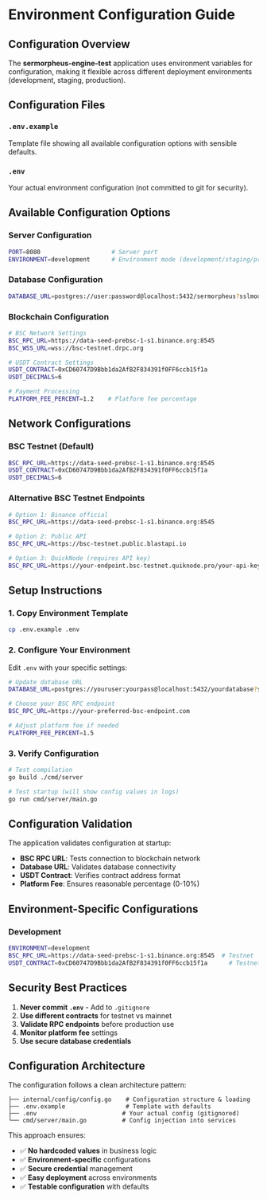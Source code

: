 # Environment Configuration Guide

## Configuration Overview

The **sermorpheus-engine-test** application uses environment variables for configuration, making it flexible across different deployment environments (development, staging, production).

## Configuration Files

### `.env.example`

Template file showing all available configuration options with sensible defaults.

### `.env`

Your actual environment configuration (not committed to git for security).

## Available Configuration Options

### Server Configuration

```bash
PORT=8080                    # Server port
ENVIRONMENT=development      # Environment mode (development/staging/production)
```

### Database Configuration

```bash
DATABASE_URL=postgres://user:password@localhost:5432/sermorpheus?sslmode=disable
```

### Blockchain Configuration

```bash
# BSC Network Settings
BSC_RPC_URL=https://data-seed-prebsc-1-s1.binance.org:8545
BSC_WSS_URL=wss://bsc-testnet.drpc.org

# USDT Contract Settings  
USDT_CONTRACT=0xCD60747D9Bbb1da2AfB2F834391f0FF6ccb15f1a
USDT_DECIMALS=6

# Payment Processing
PLATFORM_FEE_PERCENT=1.2    # Platform fee percentage
```

## Network Configurations

### BSC Testnet (Default)

```bash
BSC_RPC_URL=https://data-seed-prebsc-1-s1.binance.org:8545
USDT_CONTRACT=0xCD60747D9Bbb1da2AfB2F834391f0FF6ccb15f1a
USDT_DECIMALS=6
```

### Alternative BSC Testnet Endpoints

```bash
# Option 1: Binance official
BSC_RPC_URL=https://data-seed-prebsc-1-s1.binance.org:8545

# Option 2: Public API
BSC_RPC_URL=https://bsc-testnet.public.blastapi.io

# Option 3: QuickNode (requires API key)
BSC_RPC_URL=https://your-endpoint.bsc-testnet.quiknode.pro/your-api-key/
```

## Setup Instructions

### 1. Copy Environment Template

```bash
cp .env.example .env
```

### 2. Configure Your Environment

Edit `.env` with your specific settings:

```bash
# Update database URL
DATABASE_URL=postgres://youruser:yourpass@localhost:5432/yourdatabase?sslmode=disable

# Choose your BSC RPC endpoint
BSC_RPC_URL=https://your-preferred-bsc-endpoint.com

# Adjust platform fee if needed
PLATFORM_FEE_PERCENT=1.5
```

### 3. Verify Configuration

```bash
# Test compilation
go build ./cmd/server

# Test startup (will show config values in logs)
go run cmd/server/main.go
```

## Configuration Validation

The application validates configuration at startup:

- **BSC RPC URL**: Tests connection to blockchain network
- **Database URL**: Validates database connectivity  
- **USDT Contract**: Verifies contract address format
- **Platform Fee**: Ensures reasonable percentage (0-10%)

## Environment-Specific Configurations

### Development

```bash
ENVIRONMENT=development
BSC_RPC_URL=https://data-seed-prebsc-1-s1.binance.org:8545  # Testnet
USDT_CONTRACT=0xCD60747D9Bbb1da2AfB2F834391f0FF6ccb15f1a      # Testnet USDT
```

## Security Best Practices

1. **Never commit `.env`** - Add to `.gitignore`
2. **Use different contracts** for testnet vs mainnet
3. **Validate RPC endpoints** before production use
4. **Monitor platform fee** settings
5. **Use secure database credentials**

## Configuration Architecture

The configuration follows a clean architecture pattern:

```
├── internal/config/config.go    # Configuration structure & loading
├── .env.example                 # Template with defaults
├── .env                        # Your actual config (gitignored)
└── cmd/server/main.go          # Config injection into services
```

This approach ensures:

- ✅ **No hardcoded values** in business logic
- ✅ **Environment-specific** configurations  
- ✅ **Secure credential** management
- ✅ **Easy deployment** across environments
- ✅ **Testable configuration** with defaults
